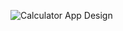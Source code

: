 
![Calculator App Design](https://github.com/Mohamed-AitAddi/Calucator-App/assets/151402266/c4c8e7e9-d9e9-48a5-a675-aec60e335c2f)


